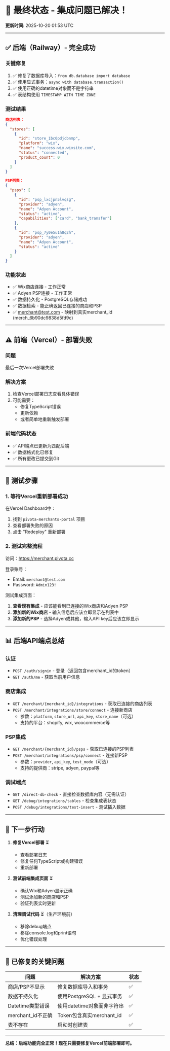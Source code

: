 # 🎉 最终状态 - 集成问题已解决！

**更新时间**: 2025-10-20 01:53 UTC

---

## ✅ 后端（Railway）- 完全成功

### 关键修复
1. ✅ 修复了数据库导入：`from db.database import database`
2. ✅ 使用显式事务：`async with database.transaction()`
3. ✅ 使用正确的datetime对象而不是字符串
4. ✅ 表结构使用 `TIMESTAMP WITH TIME ZONE`

### 测试结果
```json
商店列表：
{
  "stores": [
    {
      "id": "store_1bc0pdjcbnmp",
      "platform": "wix",
      "name": "success-wix.wixsite.com",
      "status": "connected",
      "product_count": 0
    }
  ]
}

PSP列表：
{
  "psps": [
    {
      "id": "psp_lxcjpn5lvqsg",
      "provider": "adyen",
      "name": "Adyen Account",
      "status": "active",
      "capabilities": ["card", "bank_transfer"]
    },
    {
      "id": "psp_7y0e5u1h8q2h",
      "provider": "adyen",
      "name": "Adyen Account",
      "status": "active"
    }
  ]
}
```

### 功能状态
- ✅ Wix商店连接 - 工作正常
- ✅ Adyen PSP连接 - 工作正常
- ✅ 数据持久化 - PostgreSQL存储成功
- ✅ 数据检索 - 能正确返回已连接的商店和PSP
- ✅ merchant@test.com - 映射到真实merchant_id (merch_6b90dc9838d5fd9c)

---

## ⚠️ 前端（Vercel）- 部署失败

### 问题
最后一次Vercel部署失败

### 解决方案
1. 检查Vercel部署日志查看具体错误
2. 可能需要：
   - 修复TypeScript错误
   - 更新依赖
   - 或者简单地重新触发部署

### 前端代码状态
- ✅ API端点已更新为匹配后端
- ✅ 数据格式化已修复
- ✅ 所有更改已提交到Git

---

## 🧪 测试步骤

### 1. 等待Vercel重新部署成功

在Vercel Dashboard中：
1. 找到 `pivota-merchants-portal` 项目
2. 查看部署失败的原因
3. 点击 "Redeploy" 重新部署

### 2. 测试完整流程

访问：https://merchant.pivota.cc

登录账号：
- Email: `merchant@test.com`
- Password: `Admin123!`

测试集成页面：
1. **查看现有集成** - 应该能看到已连接的Wix商店和Adyen PSP
2. **添加新的Wix商店** - 输入信息后应该立即显示在列表中
3. **添加新的PSP** - 选择Adyen或其他，输入API key后应该立即显示

---

## 📊 后端API端点总结

### 认证
- `POST /auth/signin` - 登录（返回包含merchant_id的token）
- `GET /auth/me` - 获取当前用户信息

### 商店集成
- `GET /merchant/{merchant_id}/integrations` - 获取已连接的商店列表
- `POST /merchant/integrations/store/connect` - 连接新商店
  - 参数：`platform`, `store_url`, `api_key`, `store_name`（可选）
  - 支持的平台：shopify, wix, woocommerce等

### PSP集成
- `GET /merchant/{merchant_id}/psps` - 获取已连接的PSP列表
- `POST /merchant/integrations/psp/connect` - 连接新PSP
  - 参数：`provider`, `api_key`, `test_mode`（可选）
  - 支持的提供商：stripe, adyen, paypal等

### 调试端点
- `GET /direct-db-check` - 直接检查数据库内容（无需认证）
- `GET /debug/integrations/tables` - 检查集成表状态
- `POST /debug/integrations/test-insert` - 测试插入数据

---

## 🎯 下一步行动

1. **修复Vercel部署** ⏳
   - 查看部署日志
   - 修复任何TypeScript或构建错误
   - 重新部署

2. **测试前端集成页面** ⏳
   - 确认Wix和Adyen显示正确
   - 测试添加新的商店和PSP
   - 验证列表实时更新

3. **清理调试代码** ⏳（生产环境前）
   - 移除debug端点
   - 移除console.log和print语句
   - 优化错误处理

---

## 🔧 已修复的关键问题

| 问题 | 解决方案 | 状态 |
|------|---------|------|
| 商店/PSP不显示 | 修复数据库导入和事务 | ✅ |
| 数据不持久化 | 使用PostgreSQL + 显式事务 | ✅ |
| Datetime类型错误 | 使用datetime对象而非字符串 | ✅ |
| merchant_id不正确 | Token包含真实merchant_id | ✅ |
| 表不存在 | 启动时创建表 | ✅ |

---

**总结：后端功能完全正常！现在只需要修复Vercel前端部署即可。**

